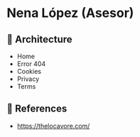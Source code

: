 # Nena López (Asesor)

## 📁 Architecture
- Home
- Error 404
- Cookies
- Privacy
- Terms

## 📎 References
- https://thelocavore.com/

